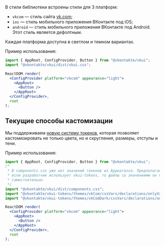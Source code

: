 В стили библиотеки встроены стили для 3 платформ:

- `vkcom` — стиль сайта [vk.com](https://vk.com);
- `ios` — стиль мобильного приложения ВКонтакте под iOS;
- `android` — стиль мобильного приложения ВКонтакте под Android. Этот стиль является дефолтным.

Каждая платформа доступна в светлом и темном вариантах.

Пример использования:

```jsx static
import { AppRoot, ConfigProvider, Button } from "@vkontakte/vkui";
import "@vkontakte/vkui/dist/vkui.css";

ReactDOM.render(
  <ConfigProvider platform="vkcom" appearance="light">
    <AppRoot>
      <Button />
    </AppRoot>
  </ConfigProvider>,
  root
);
```

## Текущие способы кастомизации

Мы поддерживаем [новую систему токенов](https://github.com/VKCOM/vkui-tokens), которая
позволяет кастомизировать не только цвета, но и скругления, размеры, отступы и тени.

Пример использования:

```jsx static
import { AppRoot, ConfigProvider, Button } from "@vkontakte/vkui";
/*
 * В components.css уже нет значений токенов из Appearance. Предполагается, что
 * если разработчик использует vkui-tokens, то файлы со значениями он подключает
 * самостоятельно.
 */
import "@vkontakte/vkui/dist/components.css";
import "@vkontakte/vkui-tokens/themes/vkCom/cssVars/declarations/onlyVariables.css";
import "@vkontakte/vkui-tokens/themes/vkComDark/cssVars/declarations/onlyVariablesLocal.css";

ReactDOM.render(
  <ConfigProvider platform="vkcom" appearance="light">
    <AppRoot>
      <Button />
    </AppRoot>
  </ConfigProvider>,
  root
);
```
